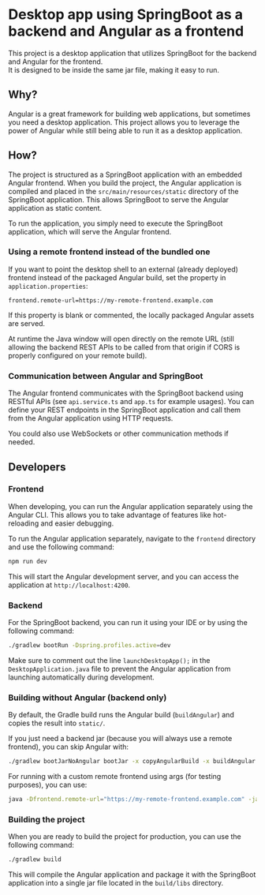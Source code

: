 # Desktop app using SpringBoot as a backend and Angular as a frontend

This project is a desktop application that utilizes SpringBoot for the backend and Angular for the frontend.       
It is designed to be inside the same jar file, making it easy to run.

## Why?

Angular is a great framework for building web applications, but sometimes you need a desktop application.
This project allows you to leverage the power of Angular while still being able to run it as a desktop application.

## How?

The project is structured as a SpringBoot application with an embedded Angular frontend.
When you build the project, the Angular application is compiled and placed in the `src/main/resources/static` directory
of the SpringBoot application.
This allows SpringBoot to serve the Angular application as static content.

To run the application, you simply need to execute the SpringBoot application, which will serve the Angular frontend.

### Using a remote frontend instead of the bundled one

If you want to point the desktop shell to an external (already deployed) frontend instead of the packaged Angular build, set the property in `application.properties`:

```
frontend.remote-url=https://my-remote-frontend.example.com
```

If this property is blank or commented, the locally packaged Angular assets are served.

At runtime the Java window will open directly on the remote URL (still allowing the backend REST APIs to be called from that origin if CORS is properly configured on your remote build).

### Communication between Angular and SpringBoot

The Angular frontend communicates with the SpringBoot backend using RESTful APIs (see `api.service.ts` and `app.ts` for
example usages).
You can define your REST endpoints in the SpringBoot application and call them from the Angular application using HTTP
requests.

You could also use WebSockets or other communication methods if needed.

## Developers

### Frontend

When developing, you can run the Angular application separately using the Angular CLI.
This allows you to take advantage of features like hot-reloading and easier debugging.

To run the Angular application separately, navigate to the `frontend` directory and use the following command:

```bash
npm run dev
```

This will start the Angular development server, and you can access the application at `http://localhost:4200`.

### Backend

For the SpringBoot backend, you can run it using your IDE or by using the following command:

```bash
./gradlew bootRun -Dspring.profiles.active=dev
```

Make sure to comment out the line `launchDesktopApp();` in the `DesktopApplication.java` file to prevent the Angular
application from launching automatically during development.

### Building without Angular (backend only)

By default, the Gradle build runs the Angular build (`buildAngular`) and copies the result into `static/`.

If you just need a backend jar (because you will always use a remote frontend), you can skip Angular with:

```bash
./gradlew bootJarNoAngular bootJar -x copyAngularBuild -x buildAngular
```

For running with a custom remote frontend using args (for testing purposes), you can use:
```bash
java -Dfrontend.remote-url="https://my-remote-frontend.example.com" -jar build/libs/<jar-name>.jar
```

### Building the project

When you are ready to build the project for production, you can use the following command:

```bash
./gradlew build
```

This will compile the Angular application and package it with the SpringBoot application into a single jar file located
in the `build/libs` directory.